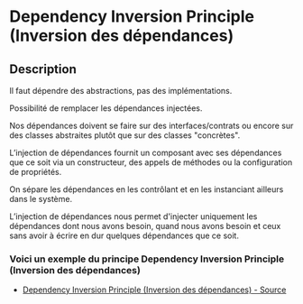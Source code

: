 # Dependency Inversion Principle (Inversion des dépendances)




## Description

Il faut dépendre des abstractions, pas des implémentations.

Possibilité de remplacer les dépendances injectées.

Nos dépendances doivent se faire sur des interfaces/contrats ou encore sur des classes abstraites plutôt que sur des classes "concrètes".

L’injection de dépendances fournit un composant avec ses dépendances que ce soit via un constructeur,
des appels de méthodes ou la configuration de propriétés.

On sépare les dépendances en les contrôlant et en les instanciant ailleurs dans le système.

L’injection de dépendances nous permet d'injecter uniquement les dépendances dont nous avons besoin,
quand nous avons besoin et ceux sans avoir à écrire en dur quelques dépendances que ce soit.






### Voici un exemple du principe Dependency Inversion Principle (Inversion des dépendances)

* [Dependency Inversion Principle (Inversion des dépendances) - Source](https://github.com/dev-and-web/solid-php/tree/master/src/5_dependency-inversion-principle/index.php)
